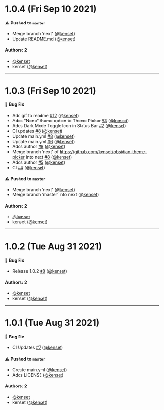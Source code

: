 # 1.0.4 (Fri Sep 10 2021)

#### ⚠️ Pushed to `master`

- Merge branch 'next' ([@kenset](https://github.com/kenset))
- Update README.md ([@kenset](https://github.com/kenset))

#### Authors: 2

- [@kenset](https://github.com/kenset)
- kenset ([@kenset](https://github.com/kenset))

---

# 1.0.3 (Fri Sep 10 2021)

#### 🐛 Bug Fix

- Add gif to readme [#12](https://github.com/kenset/obsidian-theme-picker/pull/12) ([@kenset](https://github.com/kenset))
- Adds "None" theme option to Theme Picker [#3](https://github.com/kenset/obsidian-theme-picker/pull/3) ([@kenset](https://github.com/kenset))
- Adds Dark Mode Toggle Icon in Status Bar [#2](https://github.com/kenset/obsidian-theme-picker/pull/2) ([@kenset](https://github.com/kenset))
- CI updates [#8](https://github.com/kenset/obsidian-theme-picker/pull/8) ([@kenset](https://github.com/kenset))
- Update main.yml [#8](https://github.com/kenset/obsidian-theme-picker/pull/8) ([@kenset](https://github.com/kenset))
- Update main.yml [#6](https://github.com/kenset/obsidian-theme-picker/pull/6) ([@kenset](https://github.com/kenset))
- Adds author [#8](https://github.com/kenset/obsidian-theme-picker/pull/8) ([@kenset](https://github.com/kenset))
- Merge branch 'next' of https://github.com/kenset/obsidian-theme-picker into next [#8](https://github.com/kenset/obsidian-theme-picker/pull/8) ([@kenset](https://github.com/kenset))
- Adds author [#5](https://github.com/kenset/obsidian-theme-picker/pull/5) ([@kenset](https://github.com/kenset))
- CI [#4](https://github.com/kenset/obsidian-theme-picker/pull/4) ([@kenset](https://github.com/kenset))

#### ⚠️ Pushed to `master`

- Merge branch 'next' ([@kenset](https://github.com/kenset))
- Merge branch 'master' into next ([@kenset](https://github.com/kenset))

#### Authors: 2

- [@kenset](https://github.com/kenset)
- kenset ([@kenset](https://github.com/kenset))

---

# 1.0.2 (Tue Aug 31 2021)

#### 🐛 Bug Fix

- Release 1.0.2 [#8](https://github.com/kenset/obsidian-theme-picker/pull/8) ([@kenset](https://github.com/kenset))

#### Authors: 2

- [@kenset](https://github.com/kenset)
- kenset ([@kenset](https://github.com/kenset))

---

# 1.0.1 (Tue Aug 31 2021)

#### 🐛 Bug Fix

- CI Updates [#7](https://github.com/kenset/obsidian-theme-picker/pull/7) ([@kenset](https://github.com/kenset))

#### ⚠️ Pushed to `master`

- Create main.yml ([@kenset](https://github.com/kenset))
- Adds LICENSE ([@kenset](https://github.com/kenset))

#### Authors: 2

- [@kenset](https://github.com/kenset)
- kenset ([@kenset](https://github.com/kenset))
